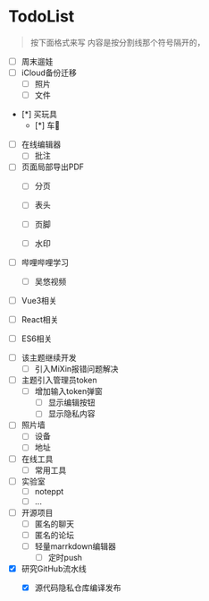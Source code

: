 # TodoList 

> 按下面格式来写
> 内容是按分割线那个符号隔开的，

<!-- 生活相关 -->
<!-- 分割线 -->
- [ ] 周末遛娃
- [ ] iCloud备份迁移
  - [ ] 照片
  - [ ] 文件
- [*] 买玩具
  - [*] 车🚗


<!-- 工作相关 -->
<!-- 分割线 -->
- [ ] 在线编辑器
  - [ ] 批注
- [ ] 页面局部导出PDF
  - [ ] 分页
  - [ ] 表头
  - [ ] 页脚
  - [ ] 水印



<!-- 学习相关 -->
<!-- 分割线 -->
- [ ] 哔哩哔哩学习
  - [ ] 吴悠视频
- [ ] Vue3相关
- [ ] React相关
- [ ] ES6相关




<!-- 其他相关 -->
<!-- 分割线 -->
- [ ] 该主题继续开发
  - [ ] 引入MiXin报错问题解决
- [ ] 主题引入管理员token
  - [ ] 增加输入token弹窗
    - [ ] 显示编辑按钮
    - [ ] 显示隐私内容
- [ ] 照片墙
  - [ ] 设备 
  - [ ] 地址
- [ ] 在线工具
  - [ ] 常用工具
- [ ] 实验室
  - [ ] noteppt
  - [ ] ...
- [ ] 开源项目
  - [ ] 匿名的聊天
  - [ ] 匿名的论坛
  - [ ] 轻量marrkdown编辑器
    - [ ] 定时push
- [x] 研究GitHub流水线
  - [x] 源代码隐私仓库编译发布






<!-- 
- [ ] **Cmd Markdown 开发**
    - [ ] 支持以 PDF 格式导出文稿
    - [x] 新增Todo列表功能 [语法参考](https://github.com/blog/1375-task-lists-in-gfm-issues-pulls-comments)
    - [x] 改进 LaTex 功能
        - [x] 修复 LaTex 公式渲染问题
        - [x] 新增 LaTex 公式编号功能 [语法参考](http://docs.mathjax.org/en/latest/tex.html#tex-eq-numbers)
- [ ] **七月旅行准备**
    - [ ] 准备邮轮上需要携带的物品
    - [ ] 浏览日本免税店的物品
    - [x] 购买蓝宝石公主号七月一日的船票
- [ ] 6. 完成数据校验
- [ ] **Cmd Markdown 开发**
    - [ ] 改进 Cmd 渲染算法，使用局部渲染技术提高渲染效率
    - [ ] 支持以 PDF 格式导出文稿
    - [x] 新增Todo列表功能 [语法参考](https://github.com/blog/1375-task-lists-in-gfm-issues-pulls-comments)
    - [x] 改进 LaTex 功能
        - [x] 修复 LaTex 公式渲染问题
        - [x] 新增 LaTex 公式编号功能 [语法参考](http://docs.mathjax.org/en/latest/tex.html#tex-eq-numbers)
- [ ] **七月旅行准备**
    - [ ] 准备邮轮上需要携带的物品
    - [ ] 浏览日本免税店的物品
    - [x] 购买蓝宝石公主号七月一日的船票
    - [ ]  -->
